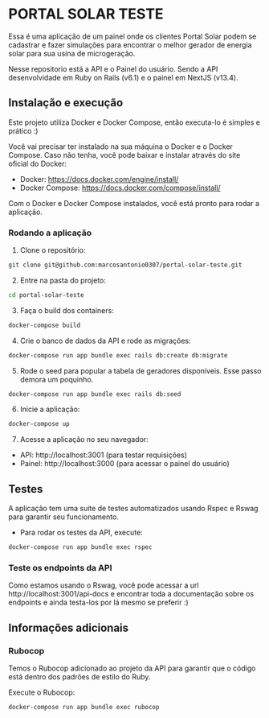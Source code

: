 # PORTAL SOLAR TESTE

Essa é uma aplicação de um painel onde os clientes Portal Solar podem
se cadastrar e fazer simulações para encontrar o melhor gerador de
energia solar para sua usina de microgeração.

Nesse repositorio está a API e o Painel do usuário. Sendo a API desenvolvidade
em Ruby on Rails (v6.1) e o painel em NextJS (v13.4).

## Instalação e execução

Este projeto utiliza Docker e Docker Compose, então
executa-lo é simples e prático :)

Você vai precisar ter instalado na sua máquina o Docker e o Docker Compose.
Caso não tenha, você pode baixar e instalar através do site oficial do Docker:
- Docker: https://docs.docker.com/engine/install/
- Docker Compose: https://docs.docker.com/compose/install/

Com o Docker e Docker Compose instalados, você está pronto para rodar a aplicação.

### Rodando a aplicação

1. Clone o repositório:
```bash
git clone git@github.com:marcosantonio0307/portal-solar-teste.git
```

2. Entre na pasta do projeto:
```bash
cd portal-solar-teste
```

3. Faça o build dos containers:
```bash
docker-compose build
```

4. Crie o banco de dados da API e rode as migrações:
```bash
docker-compose run app bundle exec rails db:create db:migrate
```
5. Rode o seed para popular a tabela de geradores disponíveis. Esse passo demora um poquinho.
```bash
docker-compose run app bundle exec rails db:seed
```

6. Inicie a aplicação:
```bash
docker-compose up
```
7. Acesse a aplicação no seu navegador:
- API: http://localhost:3001 (para testar requisições)
- Painel: http://localhost:3000 (para acessar o painel do usuário)

## Testes

A aplicação tem uma suite de testes automatizados usando Rspec e Rswag para
garantir seu funcionamento.

- Para rodar os testes da API, execute:
```bash
docker-compose run app bundle exec rspec
```
### Teste os endpoints da API

Como estamos usando o Rswag, você pode acessar a url
http://localhost:3001/api-docs e encontrar toda a documentação sobre os
endpoints e ainda testa-los por lá mesmo se preferir :)

## Informações adicionais

### Rubocop
Temos o Rubocop adicionado ao projeto da API para garantir que o código está dentro
dos padrões de estilo do Ruby.

Execute o Rubocop:
```bash
docker-compose run app bundle exec rubocop
```
